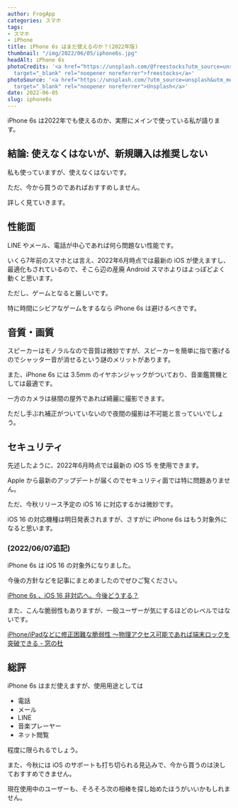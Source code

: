 ```yaml
---
author: FrogApp
categories: スマホ
tags:
- スマホ
- iPhone
title: iPhone 6s はまだ使えるのか？(2022年版)
thumbnail: "/img/2022/06/05/iphone6s.jpg"
headAlt: iPhone 6s
photoCredits: '<a href="https://unsplash.com/@freestocks?utm_source=unsplash&utm_medium=referral&utm_content=creditCopyText"
  target="_blank" rel="noopener noreferrer">freestocks</a>'
photoSource: '<a href="https://unsplash.com/?utm_source=unsplash&utm_medium=referral&utm_content=creditCopyText"
  target="_blank" rel="noopener noreferrer">Unsplash</a>'
date: 2022-06-05
slug: iphone6s
---
```


iPhone 6s は2022年でも使えるのか、実際にメインで使っている私が語ります。

## 結論: 使えなくはないが、新規購入は推奨しない

私も使っていますが、使えなくはないです。

ただ、今から買うのであればおすすめしません。

詳しく見ていきます。

## 性能面

LINE やメール、電話が中心であれば何ら問題ない性能です。

いくら7年前のスマホとは言え、2022年6月時点では最新の iOS が使えますし、最適化もされているので、そこら辺の産廃 Android スマホよりはよっぽどよく動くと思います。

ただし、ゲームとなると厳しいです。

特に時間にシビアなゲームをするなら iPhone 6s は避けるべきです。

## 音質・画質

スピーカーはモノラルなので音質は微妙ですが、スピーカーを簡単に指で塞げるのでシャッター音が消せるという謎のメリットがあります。

また、iPhone 6s には 3.5mm のイヤホンジャックがついており、音楽鑑賞機としては最適です。

一方のカメラは昼間の屋外であれば綺麗に撮影できます。

ただし手ぶれ補正がついていないので夜間の撮影は不可能と言っていいでしょう。

## セキュリティ

先述したように、2022年6月時点では最新の iOS 15 を使用できます。

Apple から最新のアップデートが届くのでセキュリティ面では特に問題ありません。

ただ、今秋リリース予定の iOS 16 に対応するかは微妙です。

iOS 16 の対応機種は明日発表されますが、さすがに iPhone 6s はもう対象外になると思います。

### (2022/06/07追記)

iPhone 6s は iOS 16 の対象外になりました。

今後の方針などを記事にまとめましたのでぜひご覧ください。

[iPhone 6s 、iOS 16 非対応へ。今後どうする？](https://frogapp.net/blog/2022-06/ios16)

また、こんな脆弱性もありますが、一般ユーザーが気にするほどのレベルではないです。

<a href="https://forest.watch.impress.co.jp/docs/news/1226007.html" target="_blank" rel="noopener noreferrer">iPhone/iPadなどに修正困難な脆弱性 ～物理アクセス可能であれば端末ロックを突破できる - 窓の杜</a>

## 総評

iPhone 6s はまだ使えますが、使用用途としては

* 電話
* メール
* LINE
* 音楽プレーヤー
* ネット閲覧

程度に限られるでしょう。

また、今秋には iOS のサポートも打ち切られる見込みで、今から買うのは決しておすすめできません。

現在使用中のユーザーも、そろそろ次の相棒を探し始めたほうがいいかもしれません。
